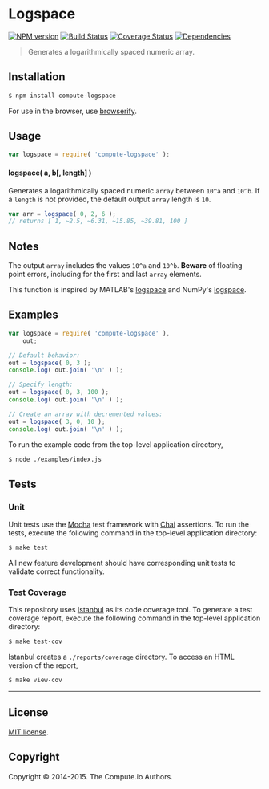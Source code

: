 Logspace
===
[![NPM version][npm-image]][npm-url] [![Build Status][travis-image]][travis-url] [![Coverage Status][coveralls-image]][coveralls-url] [![Dependencies][dependencies-image]][dependencies-url]

> Generates a logarithmically spaced numeric array.


## Installation

``` bash
$ npm install compute-logspace
```

For use in the browser, use [browserify](https://github.com/substack/node-browserify).


## Usage

``` javascript
var logspace = require( 'compute-logspace' );
```

#### logspace( a, b[, length] )

Generates a logarithmically spaced numeric `array` between `10^a` and `10^b`. If a `length` is not provided, the default output `array` length is `10`.

``` javascript
var arr = logspace( 0, 2, 6 );
// returns [ 1, ~2.5, ~6.31, ~15.85, ~39.81, 100 ]
```


## Notes

The output `array` includes the values `10^a` and `10^b`. __Beware__ of floating point errors, including for the first and last `array` elements.

This function is inspired by MATLAB's [logspace](http://www.mathworks.com/help/matlab/ref/logspace.html) and NumPy's [logspace](http://docs.scipy.org/doc/numpy/reference/generated/numpy.logspace.html).


## Examples

``` javascript
var logspace = require( 'compute-logspace' ),
	out;

// Default behavior:
out = logspace( 0, 3 );
console.log( out.join( '\n' ) );

// Specify length:
out = logspace( 0, 3, 100 );
console.log( out.join( '\n' ) );

// Create an array with decremented values:
out = logspace( 3, 0, 10 );
console.log( out.join( '\n' ) );
```

To run the example code from the top-level application directory,

``` bash
$ node ./examples/index.js
```


## Tests

### Unit

Unit tests use the [Mocha](http://mochajs.org) test framework with [Chai](http://chaijs.com) assertions. To run the tests, execute the following command in the top-level application directory:

``` bash
$ make test
```

All new feature development should have corresponding unit tests to validate correct functionality.


### Test Coverage

This repository uses [Istanbul](https://github.com/gotwarlost/istanbul) as its code coverage tool. To generate a test coverage report, execute the following command in the top-level application directory:

``` bash
$ make test-cov
```

Istanbul creates a `./reports/coverage` directory. To access an HTML version of the report,

``` bash
$ make view-cov
```


---
## License

[MIT license](http://opensource.org/licenses/MIT).


## Copyright

Copyright &copy; 2014-2015. The Compute.io Authors.


[npm-image]: http://img.shields.io/npm/v/compute-logspace.svg
[npm-url]: https://npmjs.org/package/compute-logspace

[travis-image]: http://img.shields.io/travis/compute-io/logspace/master.svg
[travis-url]: https://travis-ci.org/compute-io/logspace

[coveralls-image]: https://img.shields.io/coveralls/compute-io/logspace/master.svg
[coveralls-url]: https://coveralls.io/r/compute-io/logspace?branch=master

[dependencies-image]: http://img.shields.io/david/compute-io/logspace.svg
[dependencies-url]: https://david-dm.org/compute-io/logspace

[dev-dependencies-image]: http://img.shields.io/david/dev/compute-io/logspace.svg
[dev-dependencies-url]: https://david-dm.org/dev/compute-io/logspace

[github-issues-image]: http://img.shields.io/github/issues/compute-io/logspace.svg
[github-issues-url]: https://github.com/compute-io/logspace/issues
